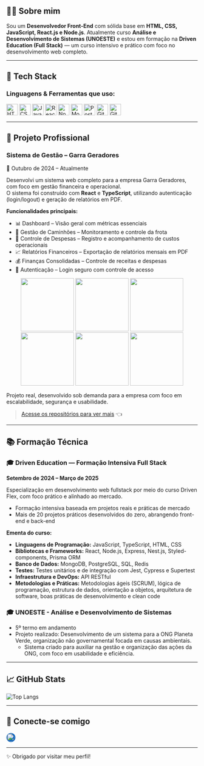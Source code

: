 

## 👨‍💻 Sobre mim

Sou um **Desenvolvedor Front-End** com sólida base em **HTML, CSS, JavaScript, React.js e Node.js**. Atualmente curso **Análise e Desenvolvimento de Sistemas (UNOESTE)** e estou em formação na **Driven Education (Full Stack)** — um curso intensivo e prático com foco no desenvolvimento web completo.

---

## 🧰 Tech Stack

### Linguagens & Ferramentas que uso:

<p align="left">
  <img alt="HTML5" width="30px" src="https://cdn.jsdelivr.net/gh/devicons/devicon/icons/html5/html5-original.svg" />
  <img alt="CSS3" width="30px" src="https://cdn.jsdelivr.net/gh/devicons/devicon/icons/css3/css3-original.svg" />
  <img alt="JavaScript" width="30px" src="https://cdn.jsdelivr.net/gh/devicons/devicon/icons/javascript/javascript-original.svg" />
  <img alt="React" width="30px" src="https://cdn.jsdelivr.net/gh/devicons/devicon/icons/react/react-original.svg" />
  <img alt="Node.js" width="30px" src="https://cdn.jsdelivr.net/gh/devicons/devicon/icons/nodejs/nodejs-original.svg" />
  <img alt="MongoDB" width="30px" src="https://cdn.jsdelivr.net/gh/devicons/devicon/icons/mongodb/mongodb-original.svg" />
  <img alt="PostgreSQL" width="30px" src="https://cdn.jsdelivr.net/gh/devicons/devicon/icons/postgresql/postgresql-original.svg" />
  <img alt="Git" width="30px" src="https://cdn.jsdelivr.net/gh/devicons/devicon/icons/git/git-original.svg" />
  <img alt="GitHub" width="30px" src="https://cdn.jsdelivr.net/gh/devicons/devicon/icons/github/github-original.svg" />
</p>

---

## 🧩 Projeto Profissional

### Sistema de Gestão – Garra Geradores  
📅 Outubro de 2024 – Atualmente

Desenvolvi um sistema web completo para a empresa Garra Geradores, com foco em gestão financeira e operacional.  
O sistema foi construído com **React** e **TypeScript**, utilizando autenticação (login/logout) e geração de relatórios em PDF.

**Funcionalidades principais:**

- 📊 Dashboard – Visão geral com métricas essenciais  
- 🚚 Gestão de Caminhões – Monitoramento e controle da frota  
- 💸 Controle de Despesas – Registro e acompanhamento de custos operacionais  
- 📈 Relatórios Financeiros – Exportação de relatórios mensais em PDF  
- 💰 Finanças Consolidadas – Controle de receitas e despesas  
- 🔐 Autenticação – Login seguro com controle de acesso  

<p align="center">
  <img src="https://media.licdn.com/dms/image/v2/D4D2DAQEiQ7Dbvm2OkQ/profile-treasury-image-shrink_800_800/profile-treasury-image-shrink_800_800/0/1735929367793?e=1753160400&v=beta&t=rn65H4qNpLoE8mkK6vnJ6lWXkWzl8X9KP7dVNXWKKQs" width="140" />
  <img src="https://media.licdn.com/dms/image/v2/D4D2DAQEfGEC85tYXNQ/profile-treasury-image-shrink_800_800/profile-treasury-image-shrink_800_800/0/1735929353224?e=1753160400&v=beta&t=rsT5MUACPuR7A-Dia3xnpLnqoQnhll5NgpEpWMLVR-8" width="140" />
  <img src="https://media.licdn.com/dms/image/v2/D4D2DAQFr4Y7MGn2whQ/profile-treasury-image-shrink_800_800/profile-treasury-image-shrink_800_800/0/1735929374255?e=1753160400&v=beta&t=tFU_bd_fMEL9WhRQgekSSxYaoo4a8d7qBM2EYnR8ouk" width="140" />
  <img src="https://media.licdn.com/dms/image/v2/D4D2DAQEaF9aJRlRu0w/profile-treasury-image-shrink_800_800/profile-treasury-image-shrink_800_800/0/1735929386455?e=1753160400&v=beta&t=847WvIYOhDTHz_NYRn06-gR5Hn2cWK9rmzPcTbHoZng" width="140" />
  <img src="https://media.licdn.com/dms/image/v2/D4D2DAQHdrEkjQlcIWw/profile-treasury-image-shrink_800_800/profile-treasury-image-shrink_800_800/0/1735929380838?e=1753160400&v=beta&t=emCJFVoosCsaxrp-s2EiRyFJUTR15q4ZPMPc-RQGcJI" width="140" />
  <img src="https://media.licdn.com/dms/image/v2/D4D2DAQF-C1zlBhlHOA/profile-treasury-image-shrink_1920_1920/profile-treasury-image-shrink_1920_1920/0/1735929339604?e=1753160400&v=beta&t=DB9snEn9zvXanNLUNSxp4aPmlEYCiXiNWMJ2xILLLFY" width="140" />
</p>

Projeto real, desenvolvido sob demanda para a empresa com foco em escalabilidade, segurança e usabilidade.

> [Acesse os repositórios para ver mais](https://github.com/Graphein/Curso-DrivenFlex) 👈

---

## 📚 Formação Técnica

### 🎓 Driven Education — Formação Intensiva Full Stack  
**Setembro de 2024 – Março de 2025**

Especialização em desenvolvimento web fullstack por meio do curso Driven Flex, com foco prático e alinhado ao mercado.

- Formação intensiva baseada em projetos reais e práticas de mercado  
- Mais de 20 projetos práticos desenvolvidos do zero, abrangendo front-end e back-end  

**Ementa do curso:**

- **Linguagens de Programação:** JavaScript, TypeScript, HTML, CSS  
- **Bibliotecas e Frameworks:** React, Node.js, Express, Nest.js, Styled-components, Prisma ORM  
- **Banco de Dados:** MongoDB, PostgreSQL, SQL, Redis  
- **Testes:** Testes unitários e de integração com Jest, Cypress e Supertest  
- **Infraestrutura e DevOps:** API RESTful  
- **Metodologias e Práticas:** Metodologias ágeis (SCRUM), lógica de programação, estrutura de dados, orientação a objetos, arquitetura de software, boas práticas de desenvolvimento e clean code


### 🎓 UNOESTE - Análise e Desenvolvimento de Sistemas  
- 5º termo em andamento  
- Projeto realizado: Desenvolvimento de um sistema para a ONG Planeta Verde, organização não governamental focada em causas ambientais.  
  - Sistema criado para auxiliar na gestão e organização das ações da ONG, com foco em usabilidade e eficiência.

---

## 📈 GitHub Stats

![Top Langs](https://github-readme-stats.vercel.app/api/top-langs/?username=Graphein&layout=compact&theme=radical&locale=pt-BR)

---

## 🤝 Conecte-se comigo

<p>
  <a href="https://www.linkedin.com/in/eduardoleli/" target="_blank" rel="noopener noreferrer">
    <img alt="LinkedIn" width="22px" src="https://cdn.jsdelivr.net/gh/devicons/devicon/icons/linkedin/linkedin-original.svg" style="border-radius: 50%; background-color: #0A66C2; border: 1px solid #0A66C2;" />
  </a>
</p>

---

✨ Obrigado por visitar meu perfil!
